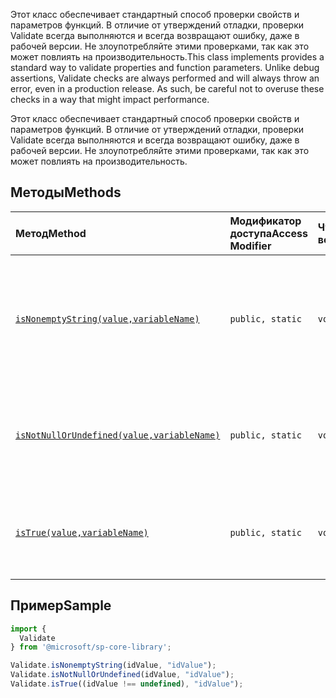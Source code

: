 <span data-ttu-id="bfa29-p101">Этот класс обеспечивает стандартный способ проверки свойств и параметров функций. В отличие от утверждений отладки, проверки Validate всегда выполняются и всегда возвращают ошибку, даже в рабочей версии. Не злоупотребляйте этими проверками, так как это может повлиять на производительность.</span><span class="sxs-lookup"><span data-stu-id="bfa29-p101">This class implements provides a standard way to validate properties and function parameters. Unlike debug assertions, Validate checks are always performed and will always throw an error, even in a production release. As such, be careful not to overuse these checks in a way that might impact performance.</span></span>







Этот класс обеспечивает стандартный способ проверки свойств и параметров функций. В отличие от утверждений отладки, проверки Validate всегда выполняются и всегда возвращают ошибку, даже в рабочей версии. Не злоупотребляйте этими проверками, так как это может повлиять на производительность.






## <a name="methods"></a><span data-ttu-id="bfa29-105">Методы</span><span class="sxs-lookup"><span data-stu-id="bfa29-105">Methods</span></span>

| <span data-ttu-id="bfa29-106">Метод</span><span class="sxs-lookup"><span data-stu-id="bfa29-106">Method</span></span>       | <span data-ttu-id="bfa29-107">Модификатор доступа</span><span class="sxs-lookup"><span data-stu-id="bfa29-107">Access Modifier</span></span> | <span data-ttu-id="bfa29-108">Что возвращается</span><span class="sxs-lookup"><span data-stu-id="bfa29-108">Returns</span></span>  | <span data-ttu-id="bfa29-109">Описание</span><span class="sxs-lookup"><span data-stu-id="bfa29-109">Description</span></span>|
|:-------------|:----|:-------|:-----------|
|[`isNonemptyString(value,variableName)`](isnonemptystring-validate.md)     | `public, static` | `void` | <span data-ttu-id="bfa29-110">Создает исключение, если указанная строка является нулевой, неопределенной или пустой.</span><span class="sxs-lookup"><span data-stu-id="bfa29-110">Throws an exception if the specified string is null, undefined, or an empty string.</span></span> |
|[`isNotNullOrUndefined(value,variableName)`](isnotnullorundefined-validate.md)     | `public, static` | `void` | <span data-ttu-id="bfa29-111">Создает исключение, если указано значение null или оно не определено.</span><span class="sxs-lookup"><span data-stu-id="bfa29-111">Throws an exception if the specified value is null or undefined.</span></span> |
|[`isTrue(value,variableName)`](istrue-validate.md)     | `public, static` | `void` | <span data-ttu-id="bfa29-112">Создает исключение, если указанное значение не является true.</span><span class="sxs-lookup"><span data-stu-id="bfa29-112">Throws an exception if the specified value is not true.</span></span> |

## <a name="sample"></a><span data-ttu-id="bfa29-113">Пример</span><span class="sxs-lookup"><span data-stu-id="bfa29-113">Sample</span></span>
```ts
import {
  Validate
} from '@microsoft/sp-core-library';

Validate.isNonemptyString(idValue, "idValue");
Validate.isNotNullOrUndefined(idValue, "idValue");
Validate.isTrue((idValue !== undefined), "idValue");
```

